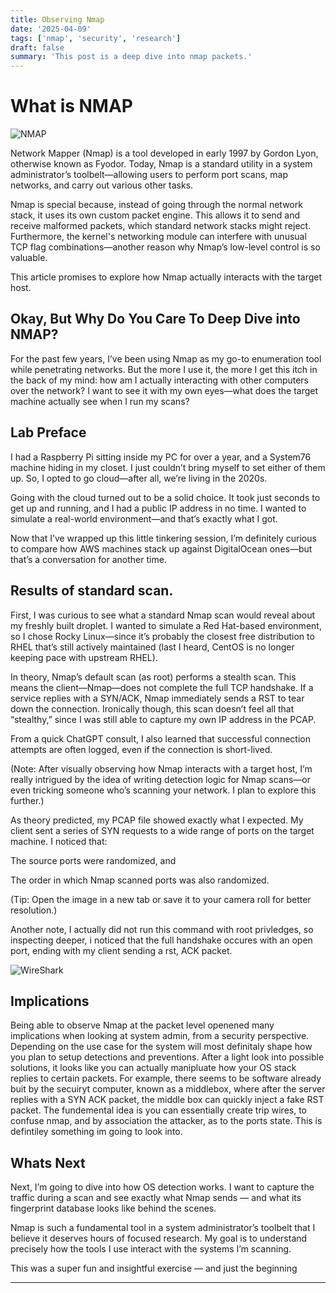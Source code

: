 ```yaml
---
title: Observing Nmap
date: '2025-04-09'
tags: ['nmap', 'security', 'research']
draft: false
summary: 'This post is a deep dive into nmap packets.'
---
```


# What is NMAP

![NMAP](/static/images/nmap.png)

Network Mapper (Nmap) is a tool developed in early 1997 by Gordon Lyon, otherwise known as Fyodor. Today, Nmap is a standard utility in a system administrator’s toolbelt—allowing users to perform port scans, map networks, and carry out various other tasks.

Nmap is special because, instead of going through the normal network stack, it uses its own custom packet engine. This allows it to send and receive malformed packets, which standard network stacks might reject. Furthermore, the kernel's networking module can interfere with unusual TCP flag combinations—another reason why Nmap’s low-level control is so valuable.

This article promises to explore how Nmap actually interacts with the target host.

## Okay, But Why Do You Care To Deep Dive into NMAP?

For the past few years, I’ve been using Nmap as my go-to enumeration tool while penetrating networks. But the more I use it, the more I get this itch in the back of my mind: how am I actually interacting with other computers over the network? I want to see it with my own eyes—what does the target machine actually see when I run my scans?

## Lab Preface

I had a Raspberry Pi sitting inside my PC for over a year, and a System76 machine hiding in my closet. I just couldn’t bring myself to set either of them up. So, I opted to go cloud—after all, we’re living in the 2020s.

Going with the cloud turned out to be a solid choice. It took just seconds to get up and running, and I had a public IP address in no time. I wanted to simulate a real-world environment—and that’s exactly what I got.

Now that I’ve wrapped up this little tinkering session, I’m definitely curious to compare how AWS machines stack up against DigitalOcean ones—but that’s a conversation for another time.

## Results of standard scan.

First, I was curious to see what a standard Nmap scan would reveal about my freshly built droplet. I wanted to simulate a Red Hat-based environment, so I chose Rocky Linux—since it’s probably the closest free distribution to RHEL that’s still actively maintained (last I heard, CentOS is no longer keeping pace with upstream RHEL).

In theory, Nmap’s default scan (as root) performs a stealth scan. This means the client—Nmap—does not complete the full TCP handshake. If a service replies with a SYN/ACK, Nmap immediately sends a RST to tear down the connection. Ironically though, this scan doesn’t feel all that “stealthy,” since I was still able to capture my own IP address in the PCAP.

From a quick ChatGPT consult, I also learned that successful connection attempts are often logged, even if the connection is short-lived.

(Note: After visually observing how Nmap interacts with a target host, I’m really intrigued by the idea of writing detection logic for Nmap scans—or even tricking someone who’s scanning your network. I plan to explore this further.)

As theory predicted, my PCAP file showed exactly what I expected. My client sent a series of SYN requests to a wide range of ports on the target machine. I noticed that:

The source ports were randomized, and

The order in which Nmap scanned ports was also randomized.

(Tip: Open the image in a new tab or save it to your camera roll for better resolution.)

Another note, I actually did not run this command with root privledges, so inspecting deeper, i noticed that the full handshake occures with an open port, ending with my client sending a rst, ACK packet.

![WireShark](/static/images/wireshark.png)

## Implications

Being able to observe Nmap at the packet level openened many implications when looking at system admin, from a security perspective. Depending on the use case for the system will most definitaly shape how you plan to setup detections and preventions. After a light look into possible solutions, it looks like you can actually manipluate how your OS stack replies to certain packets. For example, there seems to be software already buit by the secuiryt computer, known as a middlebox, where after the server replies with a SYN ACK packet, the middle box can quickly inject a fake RST packet. The fundemental idea is you can essentially create trip wires, to confuse nmap, and by association the attacker, as to the ports state. This is defintiley something im going to look into.

## Whats Next

Next, I’m going to dive into how OS detection works. I want to capture the traffic during a scan and see exactly what Nmap sends — and what its fingerprint database looks like behind the scenes.

Nmap is such a fundamental tool in a system administrator’s toolbelt that I believe it deserves hours of focused research. My goal is to understand precisely how the tools I use interact with the systems I’m scanning.

This was a super fun and insightful exercise — and just the beginning

---
